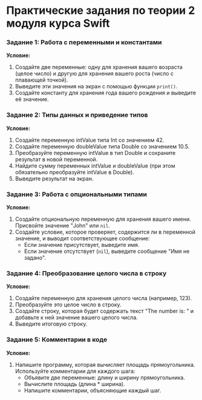 # Практические задания по теории 2 модуля курса Swift

### Задание 1: Работа с переменными и константами

**Условие:**
1. Создайте две переменные: одну для хранения вашего возраста (целое число) и другую для хранения вашего роста (число с плавающей точкой).
2. Выведите эти значения на экран с помощью функции `print()`.
3. Создайте константу для хранения года вашего рождения и выведите её значение.

### Задание 2: Типы данных и приведение типов

**Условие:**
1. Создайте переменную intValue типа Int со значением 42.
2. Создайте переменную doubleValue типа Double со значением 10.5.
3. Преобразуйте переменную intValue в тип Double и сохраните результат в новой переменной.
4. Найдите сумму переменных intValue и doubleValue (при этом обязательно преобразуйте intValue в Double).
5. Выведите результат на экран.

### Задание 3: Работа с опциональными типами

**Условие:**
1. Создайте опциональную переменную для хранения вашего имени. Присвойте значение "John" или ```nil```.
2. Создайте условие, которое проверяет, содержится ли в переменной значение, и выводит соответствующее сообщение:
    - Если значение присутствует, выведите имя.
    - Если значение отсутствует (```nil```), выведите сообщение "Имя не задано".

### Задание 4: Преобразование целого числа в строку

**Условие:**
1. Создайте переменную для хранения целого числа (например, 123).
2. Преобразуйте это целое число в строку.
3. Создайте строку, которая будет содержать текст "The number is: " и добавьте к ней значение вашего целого числа.
4. Выведите итоговую строку.

### Задание 5: Комментарии в коде

**Условие:**
1. Напишите программу, которая вычисляет площадь прямоугольника. Используйте комментарии для каждого шага:
    - Объявите две переменные: длину и ширину прямоугольника.
    - Вычислите площадь (длина * ширина).
    - Напишите комментарии, объясняющие каждый шаг.